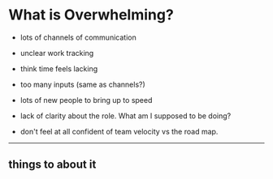 # What is Overwhelming?

- lots of channels of communication

- unclear work tracking

- think time feels lacking

- too many inputs (same as channels?)

- lots of new people to bring up to speed

- lack of clarity about the role. What am I supposed to be doing?

- don't feel at all confident of team velocity vs the road map.

-----

## things to about it

